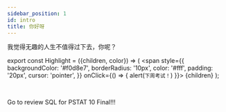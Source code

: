 ```yaml
---
sidebar_position: 1
id: intro
title: 你好呀
---
```


我觉得无趣的人生不值得过下去，你呢？

export const Highlight = ({children, color}) => (
<span
style={{
      backgroundColor: '#f0d8e7',
      borderRadius: '10px',
      color: '#fff',
      padding: '20px',
      cursor: 'pointer',
    }}
onClick={() => {
alert(`下周考试！`)
}}>
{children}
</span>
);


<br />


<Highlight color="#f0d8e7">Go to review SQL for PSTAT 10 Final!!!</Highlight>
